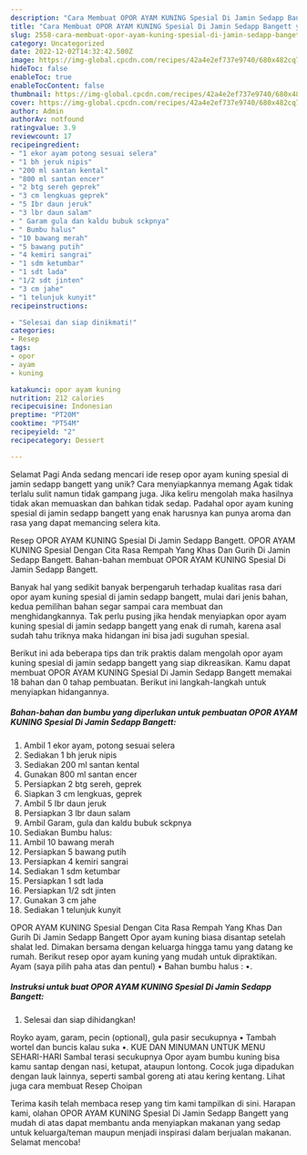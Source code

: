 ```yaml
---
description: "Cara Membuat OPOR AYAM KUNING Spesial Di Jamin Sedapp Bangett yang Lezat Sekali, Mantap"
title: "Cara Membuat OPOR AYAM KUNING Spesial Di Jamin Sedapp Bangett yang Lezat Sekali, Mantap"
slug: 2558-cara-membuat-opor-ayam-kuning-spesial-di-jamin-sedapp-bangett-yang-lezat-sekali-mantap
category: Uncategorized
date: 2022-12-02T14:32:42.500Z
image: https://img-global.cpcdn.com/recipes/42a4e2ef737e9740/680x482cq70/opor-ayam-kuning-spesial-di-jamin-sedapp-bangett-foto-resep-utama.jpg
hideToc: false
enableToc: true
enableTocContent: false
thumbnail: https://img-global.cpcdn.com/recipes/42a4e2ef737e9740/680x482cq70/opor-ayam-kuning-spesial-di-jamin-sedapp-bangett-foto-resep-utama.jpg
cover: https://img-global.cpcdn.com/recipes/42a4e2ef737e9740/680x482cq70/opor-ayam-kuning-spesial-di-jamin-sedapp-bangett-foto-resep-utama.jpg
author: Admin
authorAv: notfound
ratingvalue: 3.9
reviewcount: 17
recipeingredient:
- "1 ekor ayam potong sesuai selera"
- "1 bh jeruk nipis"
- "200 ml santan kental"
- "800 ml santan encer"
- "2 btg sereh geprek"
- "3 cm lengkuas geprek"
- "5 Ibr daun jeruk"
- "3 lbr daun salam"
- " Garam gula dan kaldu bubuk sckpnya"
- " Bumbu halus"
- "10 bawang merah"
- "5 bawang putih"
- "4 kemiri sangrai"
- "1 sdm ketumbar"
- "1 sdt lada"
- "1/2 sdt jinten"
- "3 cm jahe"
- "1 telunjuk kunyit"
recipeinstructions:

- "Selesai dan siap dinikmati!"
categories:
- Resep
tags:
- opor
- ayam
- kuning

katakunci: opor ayam kuning 
nutrition: 212 calories
recipecuisine: Indonesian
preptime: "PT20M"
cooktime: "PT54M"
recipeyield: "2"
recipecategory: Dessert

---
```



Selamat Pagi Anda sedang mencari ide resep opor ayam kuning spesial di jamin sedapp bangett yang unik? Cara menyiapkannya memang Agak tidak terlalu sulit namun tidak gampang juga. Jika keliru mengolah maka hasilnya tidak akan memuaskan dan bahkan tidak sedap. Padahal opor ayam kuning spesial di jamin sedapp bangett yang enak harusnya kan punya aroma dan rasa yang dapat memancing selera kita.


Resep OPOR AYAM KUNING Spesial Di Jamin Sedapp Bangett. OPOR AYAM KUNING Spesial Dengan Cita Rasa Rempah Yang Khas Dan Gurih Di Jamin Sedapp Bangett. Bahan-bahan membuat OPOR AYAM KUNING Spesial Di Jamin Sedapp Bangett.

Banyak hal yang sedikit banyak berpengaruh terhadap kualitas rasa dari opor ayam kuning spesial di jamin sedapp bangett, mulai dari jenis bahan, kedua pemilihan bahan segar sampai cara membuat dan menghidangkannya. Tak perlu pusing jika hendak menyiapkan opor ayam kuning spesial di jamin sedapp bangett yang enak di rumah, karena asal sudah tahu triknya maka hidangan ini bisa jadi suguhan spesial.


Berikut ini ada beberapa tips dan trik praktis dalam mengolah opor ayam kuning spesial di jamin sedapp bangett yang siap dikreasikan. Kamu dapat membuat OPOR AYAM KUNING Spesial Di Jamin Sedapp Bangett memakai 18 bahan dan 0 tahap pembuatan. Berikut ini langkah-langkah untuk menyiapkan hidangannya.

<!--inarticleads1-->

##### Bahan-bahan dan bumbu yang diperlukan untuk pembuatan OPOR AYAM KUNING Spesial Di Jamin Sedapp Bangett:

1. Ambil 1 ekor ayam, potong sesuai selera
1. Sediakan 1 bh jeruk nipis
1. Sediakan 200 ml santan kental
1. Gunakan 800 ml santan encer
1. Persiapkan 2 btg sereh, geprek
1. Siapkan 3 cm lengkuas, geprek
1. Ambil 5 Ibr daun jeruk
1. Persiapkan 3 lbr daun salam
1. Ambil  Garam, gula dan kaldu bubuk sckpnya
1. Sediakan  Bumbu halus:
1. Ambil 10 bawang merah
1. Persiapkan 5 bawang putih
1. Persiapkan 4 kemiri sangrai
1. Sediakan 1 sdm ketumbar
1. Persiapkan 1 sdt lada
1. Persiapkan 1/2 sdt jinten
1. Gunakan 3 cm jahe
1. Sediakan 1 telunjuk kunyit


OPOR AYAM KUNING Spesial Dengan Cita Rasa Rempah Yang Khas Dan Gurih Di Jamin Sedapp Bangett Opor ayam kuning biasa disantap setelah shalat Ied. Dimakan bersama dengan keluarga hingga tamu yang datang ke rumah. Berikut resep opor ayam kuning yang mudah untuk dipraktikan. Ayam (saya pilih paha atas dan pentul) • Bahan bumbu halus : •. 

<!--inarticleads2-->

##### Instruksi untuk buat OPOR AYAM KUNING Spesial Di Jamin Sedapp Bangett:


1. Selesai dan siap dihidangkan!

Royko ayam, garam, pecin (optional), gula pasir secukupnya • Tambah wortel dan buncis kalau suka •. KUE DAN MINUMAN UNTUK MENU SEHARI-HARI Sambal terasi secukupnya Opor ayam bumbu kuning bisa kamu santap dengan nasi, ketupat, ataupun lontong. Cocok juga dipadukan dengan lauk lainnya, seperti sambal goreng ati atau kering kentang. Lihat juga cara membuat Resep Choipan 

Terima kasih telah membaca resep yang tim kami tampilkan di sini. Harapan kami, olahan OPOR AYAM KUNING Spesial Di Jamin Sedapp Bangett yang mudah di atas dapat membantu anda menyiapkan makanan yang sedap untuk keluarga/teman maupun menjadi inspirasi dalam berjualan makanan. Selamat mencoba!
